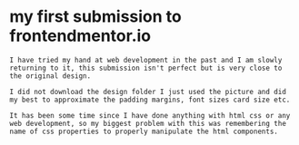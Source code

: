 # my first submission to frontendmentor.io

    I have tried my hand at web development in the past and I am slowly returning to it, this submission isn't perfect but is very close to the original design.

    I did not download the design folder I just used the picture and did my best to approximate the padding margins, font sizes card size etc.

    It has been some time since I have done anything with html css or any web development, so my biggest problem with this was remembering the name of css properties to properly manipulate the html components.
